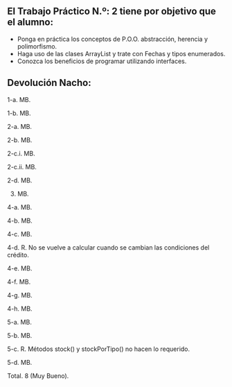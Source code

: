 ## El Trabajo Práctico N.º: 2 tiene por objetivo que el alumno:
* Ponga en práctica los conceptos de P.O.O. abstracción, herencia y polimorfismo.
* Haga uso de las clases ArrayList y trate con Fechas y tipos enumerados.
* Conozca los beneficios de programar utilizando interfaces.

## Devolución Nacho:

1-a. MB. 

1-b. MB. 

2-a. MB. 

2-b. MB. 

2-c.i. MB. 

2-c.ii. MB. 

2-d. MB. 

3. MB. 

4-a. MB. 

4-b. MB. 

4-c. MB. 

4-d. R. No se vuelve a calcular cuando se cambian las condiciones del crédito. 

4-e. MB. 

4-f. MB. 

4-g. MB. 

4-h. MB. 

5-a. MB. 

5-b. MB. 

5-c. R. Métodos stock() y stockPorTipo() no hacen lo requerido. 

5-d. MB. 

Total. 8 (Muy Bueno). 
